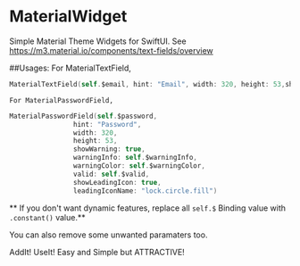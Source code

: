 # MaterialWidget

Simple Material Theme Widgets for SwiftUI.
See <https://m3.material.io/components/text-fields/overview>

##Usages:
    For MaterialTextField,

```swift
MaterialTextField(self.$email, hint: "Email", width: 320, height: 53,showWarning: true,warningInfo: self.$info,valid: self.$valid, showLeadingIcon: true,leadingIconName: "account.circle.fill",showTailingIcon: true,tailingIconName: "account.circle.fill")
```


    For MaterialPasswordField,

```swift
MaterialPasswordField(self.$password,
                hint: "Password",
                width: 320,
                height: 53,
                showWarning: true,
                warningInfo: self.$warningInfo,
                warningColor: self.$warningColor, 
                valid: self.$valid,
                showLeadingIcon: true,
                leadingIconName: "lock.circle.fill")
```

** If you don't want dynamic features, replace all ```self.$``` Binding value with ```.constant()``` value.**

You can also remove some unwanted paramaters too.

AddIt! UseIt! Easy and Simple but ATTRACTIVE!




 


